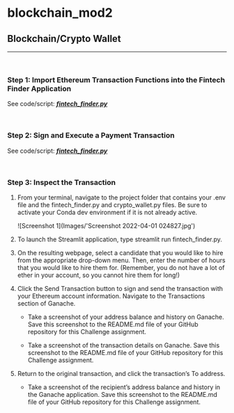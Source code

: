 # blockchain_mod2

## Blockchain/Crypto Wallet
---

<br>

### **Step 1: Import Ethereum Transaction Functions into the Fintech Finder Application**
See code/script: [***fintech_finder.py***](https://github.com/adrian-rusli/blockchain_mod2/blob/main/fintech_finder.py)

<br>

### **Step 2: Sign and Execute a Payment Transaction**
See code/script: [***fintech_finder.py***](https://github.com/adrian-rusli/blockchain_mod2/blob/main/fintech_finder.py)

<br>

### **Step 3: Inspect the Transaction**
1. From your terminal, navigate to the project folder that contains your .env file and the fintech_finder.py and crypto_wallet.py files. Be sure to activate your Conda dev environment if it is not already active.

    ![Screenshot 1](Images/'Screenshot 2022-04-01 024827.jpg')

2. To launch the Streamlit application, type streamlit run fintech_finder.py.

3. On the resulting webpage, select a candidate that you would like to hire from the appropriate drop-down menu. Then, enter the number of hours that you would like to hire them for. (Remember, you do not have a lot of ether in your account, so you cannot hire them for long!)

4. Click the Send Transaction button to sign and send the transaction with your Ethereum account information. Navigate to the Transactions section of Ganache.

    + Take a screenshot of your address balance and history on Ganache. Save this screenshot to the README.md file of your GitHub repository for this Challenge assignment.

    + Take a screenshot of the transaction details on Ganache. Save this screenshot to the README.md file of your GitHub repository for this Challenge assignment.

5. Return to the original transaction, and click the transaction’s To address.

    + Take a screenshot of the recipient’s address balance and history in the Ganache application. Save this screenshot to the README.md file of your GitHub repository for this Challenge assignment.